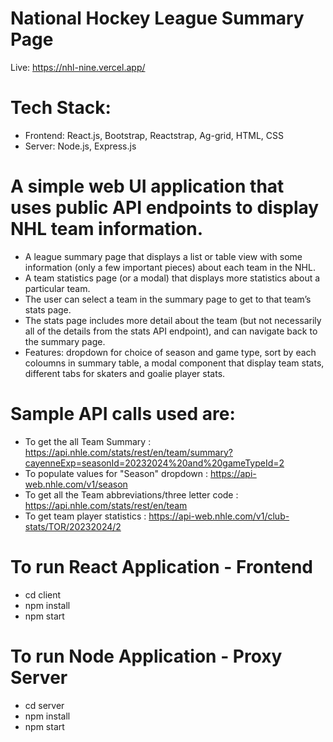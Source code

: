 # National Hockey League Summary Page

Live: https://nhl-nine.vercel.app/

# Tech Stack: 
- Frontend: React.js, Bootstrap, Reactstrap, Ag-grid, HTML, CSS
- Server: Node.js, Express.js

# A simple web UI application that uses public API endpoints to display NHL team information.
- A league summary page that displays a list or table view with some information (only a few important pieces) about each team in the NHL.
- A team statistics page (or a modal) that displays more statistics about a particular team.
- The user can select a team in the summary page to get to that team’s stats page.
- The stats page includes more detail about the team (but not necessarily all of the details from the stats API endpoint), and can navigate back to the summary page.
- Features: dropdown for choice of season and game type, sort by each coloumns in summary table, a modal component that display team stats, different tabs for skaters and goalie player stats.

# Sample API calls used are:
- To get the all Team Summary : https://api.nhle.com/stats/rest/en/team/summary?cayenneExp=seasonId=20232024%20and%20gameTypeId=2
- To populate values for "Season" dropdown : https://api-web.nhle.com/v1/season
- To get all the Team abbreviations/three letter code : https://api.nhle.com/stats/rest/en/team
- To get team player statistics : https://api-web.nhle.com/v1/club-stats/TOR/20232024/2

# To run React Application - Frontend
- cd client
- npm install
- npm start

# To run Node Application - Proxy Server
- cd server
- npm install
- npm start
